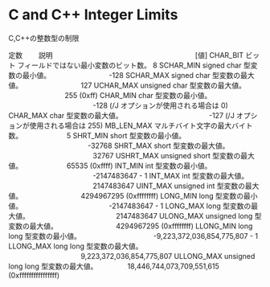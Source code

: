 # C and C++ Integer Limits
C,C++の整数型の制限

定数 	　　説明 	　　　　　　　　　　　　　　　　　　　　[値]
CHAR_BIT 	ビット フィールドではない最小変数のビット数。 	8
SCHAR_MIN 	signed char 型変数の最小値。 	　　　　　　　　-128
SCHAR_MAX 	signed char 型変数の最大値。 	　　　　　　　　127
UCHAR_MAX 	unsigned char 型変数の最大値。 	　　　　　　　　255 (0xff)
CHAR_MIN 	char 型変数の最小値。 	　　　　　　　　　　　　-128 (/J オプションが使用される場合は 0)
CHAR_MAX 	char 型変数の最大値。 	　　　　　　　　　　　　-127 (/J オプションが使用される場合は 255)
MB_LEN_MAX 	マルチバイト文字の最大バイト数。 	　　　　　　5
SHRT_MIN 	short 型変数の最小値。 　　　　　　　　　　　	-32768
SHRT_MAX 	short 型変数の最大値。 	　　　　　　　　　　　　32767
USHRT_MAX 	unsigned short 型変数の最大値。 	　　　　　　65535 (0xffff)
INT_MIN 	int 型変数の最小値。 	　　　　　　　　　　　　-2147483647 - 1
INT_MAX 	int 型変数の最大値。 	　　　　　　　　　　　　2147483647
UINT_MAX 	unsigned int 型変数の最大値。 	　　　　　　　　4294967295 (0xffffffff)
LONG_MIN 	long 型変数の最小値。 	　　　　　　　　　　　　-2147483647 - 1
LONG_MAX 	long 型変数の最大値。 	　　　　　　　　　　　　2147483647
ULONG_MAX 	unsigned long 型変数の最大値。 	　　　　　　　　4294967295 (0xffffffff)
LLONG_MIN 	long long 型変数の最小値。 	　　　　　　　　　　-9,223,372,036,854,775,807 - 1
LLONG_MAX 	long long 型変数の最大値。 　　　　　　　　　　	9,223,372,036,854,775,807
ULLONG_MAX 	unsigned long long 型変数の最大値。 	　　　　18,446,744,073,709,551,615 (0xffffffffffffffff)